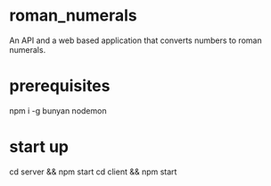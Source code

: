 # roman_numerals

An API and a web based application that converts numbers to roman numerals.

# prerequisites

npm i -g bunyan nodemon

# start up

cd server && npm start
cd client && npm start
